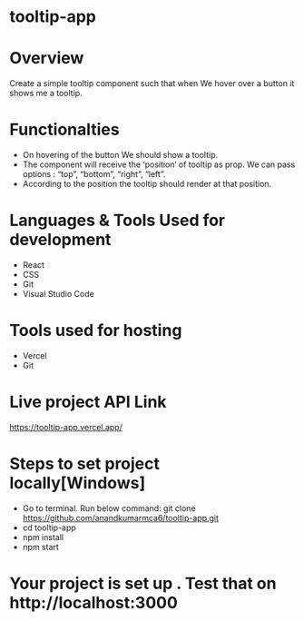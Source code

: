 # tooltip-app

# Overview
Create a simple tooltip component such that when We hover over a button it shows me a tooltip.
# Functionalties
- On hovering of the button We should show a tooltip.
- The component will receive the ‘position‘ of tooltip as prop.  We can pass options : “top”, “bottom”, “right”, “left”.
- According to the position the tooltip should render at that position.

# Languages & Tools Used for development
- React
- CSS
- Git
- Visual Studio Code
# Tools used for hosting
- Vercel
- Git
# Live project API Link
https://tooltip-app.vercel.app/

# Steps to set project locally[Windows]
- Go to terminal. Run below command:
     git clone https://github.com/anandkumarmca6/tooltip-app.git
-  cd tooltip-app
- npm install
- npm start
 # Your project is set up . Test that on  http://localhost:3000


 

